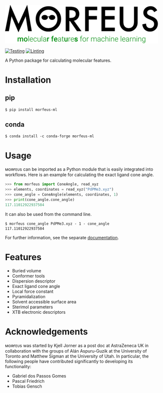 ![Logo](docs/_static/logo-light.svg)

[![Testing](https://github.com/kjelljorner/morfeus/actions/workflows/test.yml/badge.svg)](https://github.com/kjelljorner/morfeus/actions/workflows/test.yml)
[![Linting](https://github.com/kjelljorner/morfeus/actions/workflows/lint.yml/badge.svg)](https://github.com/kjelljorner/morfeus/actions/workflows/lint.yml)

A Python package for calculating molecular features.

# Installation

## pip

```console
$ pip install morfeus-ml
```

## conda

```console
$ conda install -c conda-forge morfeus-ml
```

# Usage

ᴍᴏʀғᴇᴜs can be imported as a Python module that is easily integrated into
workflows. Here is an example for calculating the exact ligand cone angle.

```python
>>> from morfeus import ConeAngle, read_xyz
>>> elements, coordinates = read_xyz("PdPMe3.xyz")
>>> cone_angle = ConeAngle(elements, coordinates, 1)
>>> print(cone_angle.cone_angle)
117.11012922937584 
```

It can also be used from the command line.

```console
$ morfeus cone_angle PdPMe3.xyz - 1 - cone_angle
117.11012922937584   
```
For further information, see the separate [documentation](https://kjelljorner.github.io/morfeus/).

# Features

* Buried volume
* Conformer tools
* Dispersion descriptor
* Exact ligand cone angle
* Local force constant
* Pyramidalization
* Solvent accessible surface area
* Sterimol parameters
* XTB electronic descriptors

# Acknowledgements

ᴍᴏʀғᴇᴜs was started by Kjell Jorner as a post doc at AstraZeneca UK in
collaboration with the groups of Alán Aspuru-Guzik at the University of Toronto
and Matthew Sigman at the University of Utah. In particular, the following
people have contributed significantly to developing its functionality:

* Gabriel dos Passos Gomes
* Pascal Friedrich
* Tobias Gensch
